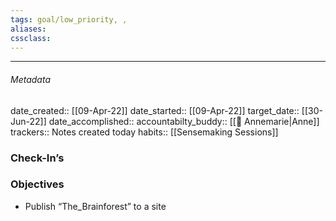 ```yaml
---
tags: goal/low_priority, , 
aliases:
cssclass: 
---
```

---

###### Metadata 
date_created:: [[09-Apr-22]]
date_started:: [[09-Apr-22]]
target_date:: [[30-Jun-22]]
date_accomplished::
accountabilty_buddy:: [[👤 Annemarie|Anne]]
trackers:: Notes created today
habits:: [[Sensemaking Sessions]]

### Check-In’s
### Objectives
- Publish “The_Brainforest” to a site






